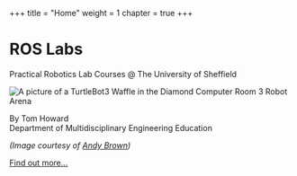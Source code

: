 +++
title = "Home"
weight = 1
chapter = true
+++

# ROS Labs

Practical Robotics Lab Courses @ The University of Sheffield

![A picture of a TurtleBot3 Waffle in the Diamond Computer Room 3 Robot Arena](/figures/waffle/arena_shot_cropped.jpg)  

By Tom Howard  
Department of Multidisciplinary Engineering Education  

*(Image courtesy of [Andy Brown](https://www.andybrownphoto.co.uk/))*

[Find out more...](/intro)